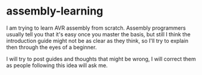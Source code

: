 # assembly-learning
I am trying to learn AVR assembly from scratch.
Assembly programmers usually tell you that it's easy once you master the basis, but still I think the introduction guide might not be as clear as they think, so I'll try to explain then through the eyes of a beginner.

I will try to post guides and thoughts that might be wrong, I will correct them as people following this idea will ask me.

